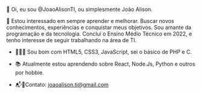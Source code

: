 👋 Oi, eu sou @JoaoAlisonTI, ou simplesmente João Alison.

👀 Estou interessado em sempre aprender e melhorar. Buscar novos conhecimentos, experiências e conquistar meus objetivos. 
Sou amante da programação e da tecnologia. Concluí o Ensino Médio Técnico em 2022, e tenho interesse de seguir trabalhando na área de TI.

- 👨🏾‍💻 Sou bom com HTML5, CSS3, JavaScript, sei o básico de PHP e C. 

- 📚 Atualmente estou aprendendo sobre React, Node.Js, Python e outros por hobbie.

- 📬📨Contato: joaoalison.ti@gmail.com

<!---
JoaoAlisonTI/JoaoAlisonTI is a ✨ special ✨ repository because its `README.md` (this file) appears on your GitHub profile.
You can click the Preview link to take a look at your changes.
--->
